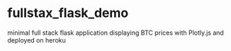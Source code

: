 # fullstax_flask_demo
minimal full stack flask application displaying BTC prices with Plotly.js and deployed on heroku
